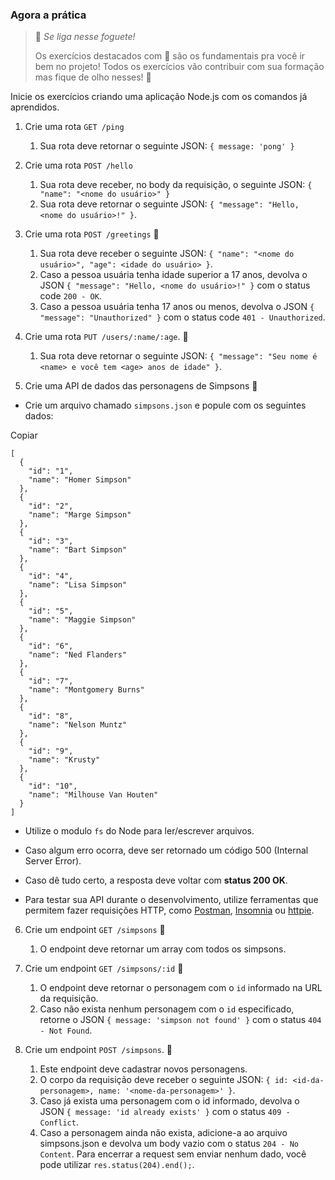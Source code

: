 ### Agora a prática

> 🚀 _Se liga nesse foguete!_
> 
> Os exercícios destacados com 🚀 são os fundamentais pra você ir bem no projeto! Todos os exercícios vão contribuir com sua formação mas fique de olho nesses! 👀

Inicie os exercícios criando uma aplicação Node.js com os comandos já aprendidos.

1.  Crie uma rota `GET /ping`
    
    1.  Sua rota deve retornar o seguinte JSON: `{ message: 'pong' }`
2.  Crie uma rota `POST /hello`
    
    1.  Sua rota deve receber, no body da requisição, o seguinte JSON: `{ "name": "<nome do usuário>" }`
    2.  Sua rota deve retornar o seguinte JSON: `{ "message": "Hello, <nome do usuário>!" }`.
3.  Crie uma rota `POST /greetings` 🚀
    
    1.  Sua rota deve receber o seguinte JSON: `{ "name": "<nome do usuário>", "age": <idade do usuário> }`.
    2.  Caso a pessoa usuária tenha idade superior a 17 anos, devolva o JSON `{ "message": "Hello, <nome do usuário>!" }` com o status code `200 - OK`.
    3.  Caso a pessoa usuária tenha 17 anos ou menos, devolva o JSON `{ "message": "Unauthorized" }` com o status code `401 - Unauthorized`.
4.  Crie uma rota `PUT /users/:name/:age`. 🚀
    
    1.  Sua rota deve retornar o seguinte JSON: `{ "message": "Seu nome é <name> e você tem <age> anos de idade" }`.
5.  Crie uma API de dados das personagens de Simpsons 🚀
    

*   Crie um arquivo chamado `simpsons.json` e popule com os seguintes dados:

Copiar

    [
      {
        "id": "1",
        "name": "Homer Simpson"
      },
      {
        "id": "2",
        "name": "Marge Simpson"
      },
      {
        "id": "3",
        "name": "Bart Simpson"
      },
      {
        "id": "4",
        "name": "Lisa Simpson"
      },
      {
        "id": "5",
        "name": "Maggie Simpson"
      },
      {
        "id": "6",
        "name": "Ned Flanders"
      },
      {
        "id": "7",
        "name": "Montgomery Burns"
      },
      {
        "id": "8",
        "name": "Nelson Muntz"
      },
      {
        "id": "9",
        "name": "Krusty"
      },
      {
        "id": "10",
        "name": "Milhouse Van Houten"
      }
    ]

*   Utilize o modulo `fs` do Node para ler/escrever arquivos.
    
*   Caso algum erro ocorra, deve ser retornado um código 500 (Internal Server Error).
    
*   Caso dê tudo certo, a resposta deve voltar com **status 200 OK**.
    
*   Para testar sua API durante o desenvolvimento, utilize ferramentas que permitem fazer requisições HTTP, como [Postman](https://www.postman.com/), [Insomnia](https://insomnia.rest/) ou [httpie](https://httpie.io/).
    

6.  Crie um endpoint `GET /simpsons` 🚀
    
    1.  O endpoint deve retornar um array com todos os simpsons.
7.  Crie um endpoint `GET /simpsons/:id` 🚀
    
    1.  O endpoint deve retornar o personagem com o `id` informado na URL da requisição.
    2.  Caso não exista nenhum personagem com o `id` especificado, retorne o JSON `{ message: 'simpson not found' }` com o status `404 - Not Found`.
8.  Crie um endpoint `POST /simpsons`. 🚀
    
    1.  Este endpoint deve cadastrar novos personagens.
    2.  O corpo da requisição deve receber o seguinte JSON: `{ id: <id-da-personagem>, name: '<nome-da-personagem>' }`.
    3.  Caso já exista uma personagem com o id informado, devolva o JSON `{ message: 'id already exists' }` com o status `409 - Conflict`.
    4.  Caso a personagem ainda não exista, adicione-a ao arquivo simpsons.json e devolva um body vazio com o status `204 - No Content`. Para encerrar a request sem enviar nenhum dado, você pode utilizar `res.status(204).end();`.

